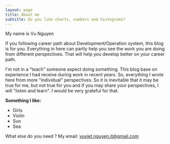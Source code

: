 ```yaml
---
layout: page
title: About me
subtitle: Do you like charts, numbers and histograms?
---
```


My name is Vu Nguyen

If you following career path about Development/Operation system, this blog is for you.
Everything in here can partly help you see the work you are doing from different perspectives. That will help you develop better on your career path.

I'm not in a "teach" someone aspect doing something. This blog base on experience I had receive during work in recent years. So, everything I wrote here from more "individual" perspectives. So it is inevitable that it may be true for me, but not true for you and if you may share your perspectives, I will "listen and learn". I would be very grateful for that.

**Something I like:**

- Girls
- Violin
- Sun
- Sea

What else do you need ?
My email: <vuviet.nguyen.it@gmail.com>
